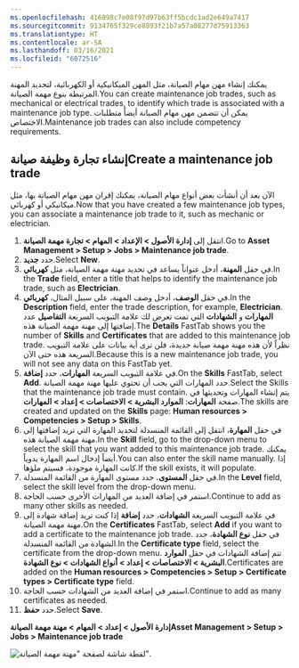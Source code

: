 ```yaml
---
ms.openlocfilehash: 416898c7e08f97d97b63ff5bcdc1ad2e649a7417
ms.sourcegitcommit: 9134765f329ce8893f21b7a57a08277d75913363
ms.translationtype: HT
ms.contentlocale: ar-SA
ms.lasthandoff: 03/16/2021
ms.locfileid: "6072516"
---
```

<span data-ttu-id="c95b0-101">يمكنك إنشاء مهن مهام الصيانة، مثل المهن الميكانيكية أو الكهربائية، لتحديد المهنة المرتبطة بنوع مهمة الصيانة.</span><span class="sxs-lookup"><span data-stu-id="c95b0-101">You can create maintenance job trades, such as mechanical or electrical trades, to identify which trade is associated with a maintenance job type.</span></span> <span data-ttu-id="c95b0-102">يمكن أن تتضمن مهن مهام الصيانة أيضاً متطلبات الاختصاص.</span><span class="sxs-lookup"><span data-stu-id="c95b0-102">Maintenance job trades can also include competency requirements.</span></span>  

## <a name="create-a-maintenance-job-trade"></a><span data-ttu-id="c95b0-103">إنشاء تجارة وظيفة صيانة</span><span class="sxs-lookup"><span data-stu-id="c95b0-103">Create a maintenance job trade</span></span>
<span data-ttu-id="c95b0-104">الآن بعد أن أنشأت بعض أنواع مهام الصيانة، يمكنك إقران مهن مهام الصيانة بها، مثل ميكانيكي أو كهربائي.</span><span class="sxs-lookup"><span data-stu-id="c95b0-104">Now that you have created a few maintenance job types, you can associate a maintenance job trade to it, such as mechanic or electrician.</span></span>

1.  <span data-ttu-id="c95b0-105">انتقل إلى **إدارة الأصول > الإعداد > المهام > تجارة مهمة الصيانة**.</span><span class="sxs-lookup"><span data-stu-id="c95b0-105">Go to **Asset Management > Setup > Jobs > Maintenance job trade**.</span></span>
2.  <span data-ttu-id="c95b0-106">حدد **جديد**.</span><span class="sxs-lookup"><span data-stu-id="c95b0-106">Select **New**.</span></span>
3.  <span data-ttu-id="c95b0-107">في حقل **المهنة**، أدخل عنواناً يساعد في تحديد مهنة مهمة الصيانة، مثل **كهربائي**.</span><span class="sxs-lookup"><span data-stu-id="c95b0-107">In the **Trade** field, enter a title that helps to identify the maintenance job trade, such as **Electrician**.</span></span>
4.  <span data-ttu-id="c95b0-108">في حقل **الوصف**، أدخل وصف المهنة، على سبيل المثال، **كهربائي**.</span><span class="sxs-lookup"><span data-stu-id="c95b0-108">In the **Description** field, enter the trade description, for example, **Electrician**.</span></span>
<span data-ttu-id="c95b0-109">تعرض لك علامة التبويب السريعة **التفاصيل** عدد **‎المهارات** و **الشهادات** التي تمت إضافتها إلى مهنة مهمة الصيانة هذه.</span><span class="sxs-lookup"><span data-stu-id="c95b0-109">The **Details** FastTab shows you the number of **Skills** and **Certificates** that are added to this maintenance job trade.</span></span> <span data-ttu-id="c95b0-110">نظراً لأن هذه مهنة مهمة صيانة جديدة، فلن ترى أية بيانات على علامة التبويب السريعة هذه حتى الآن.</span><span class="sxs-lookup"><span data-stu-id="c95b0-110">Because this is a new maintenance job trade, you will not see any data on this FastTab yet.</span></span>
5.  <span data-ttu-id="c95b0-111">في علامة التبويب السريعة **المهارات**، حدد **إضافة**.</span><span class="sxs-lookup"><span data-stu-id="c95b0-111">On the **Skills** FastTab, select **Add**.</span></span> <span data-ttu-id="c95b0-112">حدد المهارات التي يجب أن تحتوي عليها مهنة مهمة الصيانة.</span><span class="sxs-lookup"><span data-stu-id="c95b0-112">Select the Skills that the maintenance job trade must contain.</span></span> <span data-ttu-id="c95b0-113">يتم إنشاء المهارات وتحديثها في صفحة **المهارات**: **الموارد البشرية > الاختصاصات > إعداد > المهارات**.</span><span class="sxs-lookup"><span data-stu-id="c95b0-113">The skills are created and updated on the **Skills** page: **Human resources > Competencies > Setup > Skills**.</span></span> 
6.  <span data-ttu-id="c95b0-114">في حقل **المهارة**، انتقل إلى القائمة المنسدلة لتحديد المهارة التي تريد إضافتها إلى مهنة مهمة الصيانة هذه.</span><span class="sxs-lookup"><span data-stu-id="c95b0-114">In the **Skill** field, go to the drop-down menu to select the skill that you want added to this maintenance job trade.</span></span> <span data-ttu-id="c95b0-115">يمكنك أيضاً إدخال اسم المهارة يدوياً.</span><span class="sxs-lookup"><span data-stu-id="c95b0-115">You can also enter the skill name manually.</span></span> <span data-ttu-id="c95b0-116">إذا كانت المهارة موجودة، فسيتم ملؤها.</span><span class="sxs-lookup"><span data-stu-id="c95b0-116">If the skill exists, it will populate.</span></span>
7.  <span data-ttu-id="c95b0-117">في حقل **المستوى**، حدد مستوى المهارة من القائمة المنسدلة.</span><span class="sxs-lookup"><span data-stu-id="c95b0-117">In the **Level** field, select the skill level from the drop-down menu.</span></span>
8.  <span data-ttu-id="c95b0-118">استمر في إضافة العديد من المهارات الأخرى حسب الحاجة.</span><span class="sxs-lookup"><span data-stu-id="c95b0-118">Continue to add as many other skills as needed.</span></span>
9.  <span data-ttu-id="c95b0-119">في علامة التبويب السريعة **الشهادات**، حدد **إضافة** إذا كنت تريد إضافة شهادة إلى مهنة مهمة الصيانة.</span><span class="sxs-lookup"><span data-stu-id="c95b0-119">On the **Certificates** FastTab, select **Add** if you want to add a certificate to the maintenance job trade.</span></span> <span data-ttu-id="c95b0-120">في حقل **نوع الشهادة**، حدد الشهادة من القائمة المنسدلة.</span><span class="sxs-lookup"><span data-stu-id="c95b0-120">In the **Certificate type** field, select the certificate from the drop-down menu.</span></span> <span data-ttu-id="c95b0-121">تتم إضافة الشهادات في حقل **الموارد البشرية > الاختصاصات > إعداد > أنواع الشهادات > نوع الشهادة**.</span><span class="sxs-lookup"><span data-stu-id="c95b0-121">Certificates are added on the **Human resources > Competencies > Setup > Certificate types > Certificate type** field.</span></span>
10. <span data-ttu-id="c95b0-122">استمر في إضافة العديد من الشهادات حسب الحاجة.</span><span class="sxs-lookup"><span data-stu-id="c95b0-122">Continue to add as many certificates as needed.</span></span>
11. <span data-ttu-id="c95b0-123">حدد **حفظ**.</span><span class="sxs-lookup"><span data-stu-id="c95b0-123">Select **Save**.</span></span>

<span data-ttu-id="c95b0-124">**إدارة الأصول > إعداد > المهام > مهنة مهمة الصيانة**</span><span class="sxs-lookup"><span data-stu-id="c95b0-124">**Asset Management > Setup > Jobs > Maintenance job trade**</span></span>

![لقطة شاشة لصفحة "مهنة مهمة الصيانة".](../media/maintenance-job-trade-ssm.png)


